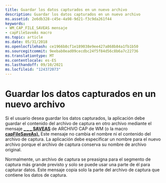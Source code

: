 ```yaml
---
title: Guardar los datos capturados en un nuevo archivo
description: Guardar los datos capturados en un nuevo archivo
ms.assetid: 2e6db328-c45e-4a98-9d21-f3c9da261f44
keywords:
- WM_CAP_FILE_SAVEAS mensaje
- capFileSaveAs macro
ms.topic: article
ms.date: 05/31/2018
ms.openlocfilehash: ce1966b8cf1e189038e9ee427a868b84a1fb1b50
ms.sourcegitcommit: 9eebab0ead09cecdbc24f5f84d56c8b6a7c22736
ms.translationtype: MT
ms.contentlocale: es-ES
ms.lasthandoff: 09/10/2021
ms.locfileid: "124372073"
---
```

# <a name="saving-captured-data-to-a-new-file"></a>Guardar los datos capturados en un nuevo archivo

Si el usuario desea guardar los datos capturados, la aplicación debe guardar el contenido del archivo de captura en otro archivo mediante el mensaje [**\_ \_ \_ SAVEAS**](wm-cap-file-saveas.md) de ARCHIVO CAP de WM (o la macro [**capFileSaveAs).**](/windows/desktop/api/Vfw/nf-vfw-capfilesaveas) Este mensaje no cambia el nombre ni el contenido del archivo de captura. La aplicación debe especificar un nombre para el nuevo archivo porque el archivo de captura conserva su nombre de archivo original.

Normalmente, un archivo de captura se preasigna para el segmento de captura más grande previsto y solo se puede usar una parte de él para capturar datos. Este mensaje copia solo la parte del archivo de captura que contiene los datos de captura.

 

 




